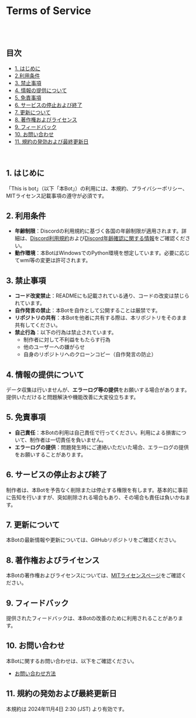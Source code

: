 # Terms of Service
<br>
<br>

## 目次
- [1. はじめに](https://github.com/darui3018823/Thisisbot/blob/main/Terms-of-Service.md#1-%E3%81%AF%E3%81%98%E3%82%81%E3%81%AB)
- [2.利用条件](https://github.com/darui3018823/Thisisbot/blob/main/Terms-of-Service.md#2-%E5%88%A9%E7%94%A8%E6%9D%A1%E4%BB%B6)
- [3. 禁止事項](https://github.com/darui3018823/Thisisbot/blob/main/Terms-of-Service.md#3-%E7%A6%81%E6%AD%A2%E4%BA%8B%E9%A0%85)
- [4. 情報の提供について](https://github.com/darui3018823/Thisisbot/blob/main/Terms-of-Service.md#4-%E6%83%85%E5%A0%B1%E3%81%AE%E6%8F%90%E4%BE%9B%E3%81%AB%E3%81%A4%E3%81%84%E3%81%A6)
- [5. 免責事項](https://github.com/darui3018823/Thisisbot/blob/main/Terms-of-Service.md#5-%E5%85%8D%E8%B2%AC%E4%BA%8B%E9%A0%85)
- [6. サービスの停止および終了](https://github.com/darui3018823/Thisisbot/blob/main/Terms-of-Service.md#6-%E3%82%B5%E3%83%BC%E3%83%93%E3%82%B9%E3%81%AE%E5%81%9C%E6%AD%A2%E3%81%8A%E3%82%88%E3%81%B3%E7%B5%82%E4%BA%86)
- [7. 更新について](https://github.com/darui3018823/Thisisbot/blob/main/Terms-of-Service.md#7-%E6%9B%B4%E6%96%B0%E3%81%AB%E3%81%A4%E3%81%84%E3%81%A6)
- [8. 著作権およびライセンス](https://github.com/darui3018823/Thisisbot/blob/main/Terms-of-Service.md#8-%E8%91%97%E4%BD%9C%E6%A8%A9%E3%81%8A%E3%82%88%E3%81%B3%E3%83%A9%E3%82%A4%E3%82%BB%E3%83%B3%E3%82%B9)
- [9. フィードバック](https://github.com/darui3018823/Thisisbot/blob/main/Terms-of-Service.md#9-%E3%83%95%E3%82%A3%E3%83%BC%E3%83%89%E3%83%90%E3%83%83%E3%82%AF)
- [10. お問い合わせ](https://github.com/darui3018823/Thisisbot/blob/main/Terms-of-Service.md#10-%E3%81%8A%E5%95%8F%E3%81%84%E5%90%88%E3%82%8F%E3%81%9B)
- [11. 規約の発効および最終更新日](https://github.com/darui3018823/Thisisbot/blob/main/Terms-of-Service.md#11-%E8%A6%8F%E7%B4%84%E3%81%AE%E7%99%BA%E5%8A%B9%E3%81%8A%E3%82%88%E3%81%B3%E6%9C%80%E7%B5%82%E6%9B%B4%E6%96%B0%E6%97%A5)
<br>



## 1. はじめに
「This is bot」（以下「本Bot」）の利用には、本規約、プライバシーポリシー、MITライセンス記載事項の遵守が必須です。

## 2. 利用条件
- **年齢制限**：Discordの利用規約に基づく各国の年齢制限が適用されます。詳細は、[Discord利用規約](https://discord.com/terms#2)および[Discord年齢確認に関する情報](https://support.discord.com/hc/en-us/articles/360040724612-Why-is-Discord-asking-for-my-birthday)をご確認ください。
- **動作環境**：本BotはWindowsでのPython環境を想定しています。必要に応じてwmi等の変更は許可されます。

## 3. 禁止事項
- **コード改変禁止**：READMEにも記載されている通り、コードの改変は禁じられています。
- **自作発言の禁止**：本Botを自作として公開することは厳禁です。
- **リポジトリの共有**：本Botを他者に共有する際は、本リポジトリをそのまま共有してください。
- **禁止行為**：以下の行為は禁止されています。
    - 制作者に対して不利益をもたらす行為
    - 他のユーザーへの嫌がらせ
    - 自身のリポジトリへのクローンコピー（自作発言の防止）

## 4. 情報の提供について
データ収集は行いませんが、**エラーログ等の提供**をお願いする場合があります。提供いただけると問題解決や機能改善に大変役立ちます。

## 5. 免責事項
- **自己責任**：本Botの利用は自己責任で行ってください。利用による損害について、制作者は一切責任を負いません。
- **エラーログの提供**：問題発生時にご連絡いただいた場合、エラーログの提供をお願いすることがあります。

## 6. サービスの停止および終了
制作者は、本Botを予告なく削除または停止する権限を有します。基本的に事前に告知を行いますが、突如削除される場合もあり、その場合も責任は負いかねます。

## 7. 更新について
本Botの最新情報や更新については、GitHubリポジトリをご確認ください。

## 8. 著作権およびライセンス
本Botの著作権およびライセンスについては、[MITライセンスページ](https://github.com/darui3018823/Thisisbot?tab=License-1-ov-file)をご確認ください。

## 9. フィードバック
提供されたフィードバックは、本Botの改善のために利用されることがあります。

## 10. お問い合わせ
本Botに関するお問い合わせは、以下をご確認ください。
- [お問い合わせ方法](https://github.com/darui3018823/Thisisbot?tab=readme-ov-file#%E5%95%8F%E3%81%84%E5%90%88%E3%82%8F%E3%81%9B)

## 11. 規約の発効および最終更新日
本規約は 2024年11月4日 2:30 (JST) より有効です。
